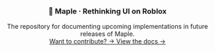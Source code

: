 <h3 align="center">
  🍁 Maple · Rethinking UI on Roblox
</h3>

<p align="center">
  The repository for documenting upcoming implementations in future releases of Maple. <br />
  <a href="https://github.com/mobiusdevs/maple-design/pulls">Want to contribute? → </a>
  <a href="">View the docs →</a>
</p>
